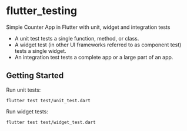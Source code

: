 # flutter_testing

Simple Counter App in Flutter with unit, widget and integration tests

- A unit test tests a single function, method, or class.
- A widget test (in other UI frameworks referred to as component test) tests a single widget.
- An integration test tests a complete app or a large part of an app.

## Getting Started

Run unit tests:
```
flutter test test/unit_test.dart
```

Run widget tests:
```
flutter test test/widget_test.dart
```
